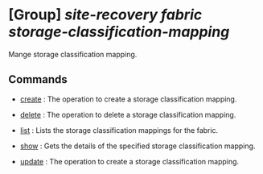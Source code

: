 # [Group] _site-recovery fabric storage-classification-mapping_

Mange storage classification mapping.

## Commands

- [create](/Commands/site-recovery/fabric/storage-classification-mapping/_create.md)
: The operation to create a storage classification mapping.

- [delete](/Commands/site-recovery/fabric/storage-classification-mapping/_delete.md)
: The operation to delete a storage classification mapping.

- [list](/Commands/site-recovery/fabric/storage-classification-mapping/_list.md)
: Lists the storage classification mappings for the fabric.

- [show](/Commands/site-recovery/fabric/storage-classification-mapping/_show.md)
: Gets the details of the specified storage classification mapping.

- [update](/Commands/site-recovery/fabric/storage-classification-mapping/_update.md)
: The operation to create a storage classification mapping.
